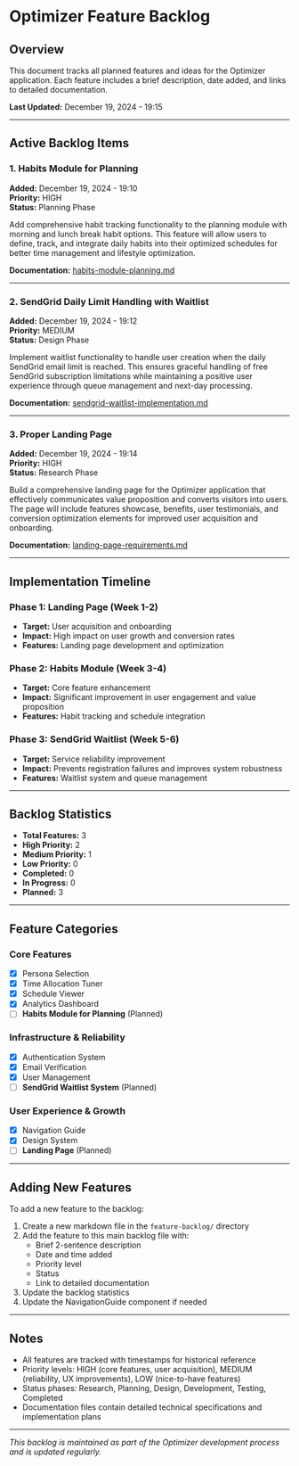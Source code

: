 # Optimizer Feature Backlog

## Overview
This document tracks all planned features and ideas for the Optimizer application. Each feature includes a brief description, date added, and links to detailed documentation.

**Last Updated:** December 19, 2024 - 19:15

---

## Active Backlog Items

### 1. Habits Module for Planning
**Added:** December 19, 2024 - 19:10  
**Priority:** HIGH  
**Status:** Planning Phase

Add comprehensive habit tracking functionality to the planning module with morning and lunch break habit options. This feature will allow users to define, track, and integrate daily habits into their optimized schedules for better time management and lifestyle optimization.

**Documentation:** [habits-module-planning.md](./habits-module-planning.md)

---

### 2. SendGrid Daily Limit Handling with Waitlist
**Added:** December 19, 2024 - 19:12  
**Priority:** MEDIUM  
**Status:** Design Phase

Implement waitlist functionality to handle user creation when the daily SendGrid email limit is reached. This ensures graceful handling of free SendGrid subscription limitations while maintaining a positive user experience through queue management and next-day processing.

**Documentation:** [sendgrid-waitlist-implementation.md](./sendgrid-waitlist-implementation.md)

---

### 3. Proper Landing Page
**Added:** December 19, 2024 - 19:14  
**Priority:** HIGH  
**Status:** Research Phase

Build a comprehensive landing page for the Optimizer application that effectively communicates value proposition and converts visitors into users. The page will include features showcase, benefits, user testimonials, and conversion optimization elements for improved user acquisition and onboarding.

**Documentation:** [landing-page-requirements.md](./landing-page-requirements.md)

---

## Implementation Timeline

### Phase 1: Landing Page (Week 1-2)
- **Target:** User acquisition and onboarding
- **Impact:** High impact on user growth and conversion rates
- **Features:** Landing page development and optimization

### Phase 2: Habits Module (Week 3-4)
- **Target:** Core feature enhancement
- **Impact:** Significant improvement in user engagement and value proposition
- **Features:** Habit tracking and schedule integration

### Phase 3: SendGrid Waitlist (Week 5-6)
- **Target:** Service reliability improvement
- **Impact:** Prevents registration failures and improves system robustness
- **Features:** Waitlist system and queue management

---

## Backlog Statistics

- **Total Features:** 3
- **High Priority:** 2
- **Medium Priority:** 1
- **Low Priority:** 0
- **Completed:** 0
- **In Progress:** 0
- **Planned:** 3

---

## Feature Categories

### Core Features
- [x] Persona Selection
- [x] Time Allocation Tuner
- [x] Schedule Viewer
- [x] Analytics Dashboard
- [ ] **Habits Module for Planning** (Planned)

### Infrastructure & Reliability
- [x] Authentication System
- [x] Email Verification
- [x] User Management
- [ ] **SendGrid Waitlist System** (Planned)

### User Experience & Growth
- [x] Navigation Guide
- [x] Design System
- [ ] **Landing Page** (Planned)

---

## Adding New Features

To add a new feature to the backlog:

1. Create a new markdown file in the `feature-backlog/` directory
2. Add the feature to this main backlog file with:
   - Brief 2-sentence description
   - Date and time added
   - Priority level
   - Status
   - Link to detailed documentation
3. Update the backlog statistics
4. Update the NavigationGuide component if needed

---

## Notes

- All features are tracked with timestamps for historical reference
- Priority levels: HIGH (core features, user acquisition), MEDIUM (reliability, UX improvements), LOW (nice-to-have features)
- Status phases: Research, Planning, Design, Development, Testing, Completed
- Documentation files contain detailed technical specifications and implementation plans

---

*This backlog is maintained as part of the Optimizer development process and is updated regularly.*
